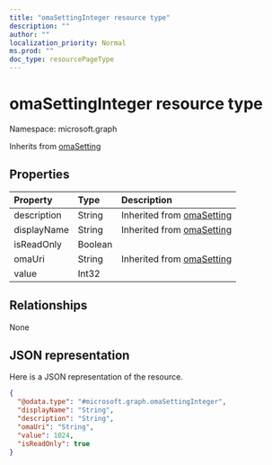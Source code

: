 ```yaml
---
title: "omaSettingInteger resource type"
description: ""
author: ""
localization_priority: Normal
ms.prod: ""
doc_type: resourcePageType
---
```


# omaSettingInteger resource type


Namespace: microsoft.graph




Inherits from [omaSetting](../resources/omasetting.md)

## Properties
|Property|Type|Description|
|:---|:---|:---|
|description|String| Inherited from [omaSetting](../resources/omasetting.md)|
|displayName|String| Inherited from [omaSetting](../resources/omasetting.md)|
|isReadOnly|Boolean||
|omaUri|String| Inherited from [omaSetting](../resources/omasetting.md)|
|value|Int32||

## Relationships
None

## JSON representation
Here is a JSON representation of the resource.
<!-- {
  "blockType": "resource",
  "@odata.type": "microsoft.graph.omaSettingInteger"
}
-->
``` json
{
  "@odata.type": "#microsoft.graph.omaSettingInteger",
  "displayName": "String",
  "description": "String",
  "omaUri": "String",
  "value": 1024,
  "isReadOnly": true
}
```

